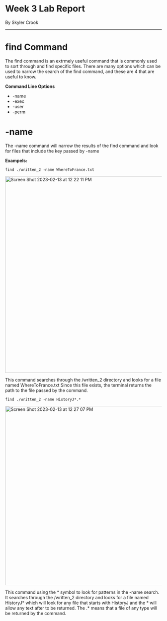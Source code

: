 # Week 3 Lab Report
By Skyler Crook

---

# find Command

The find command is an extrmely useful command that is commonly used to sort through and find specific files.
There are many options which can be used to narrow the search of the find command, and these are 4 that are useful to know.

**Command Line Options**
* -name
* -exec
* -user
* -perm


# -name

The -name command will narrow the results of the find command and look for files that include the key passed by -name

**Exampels:**

```
find ./written_2 -name WhereToFrance.txt
```
<img width="633" alt="Screen Shot 2023-02-13 at 12 22 11 PM" src="https://user-images.githubusercontent.com/105748004/218566501-40d42c6d-bb64-43c9-b253-3c4305561aab.png">

This command searches through the /written_2 directory and looks for a file named WhereToFrance.txt
Since this file exists, the terminal returns the path to the file passed by the command.


```
find ./written_2 -name HistoryJ*.*
```
<img width="577" alt="Screen Shot 2023-02-13 at 12 27 07 PM" src="https://user-images.githubusercontent.com/105748004/218567369-9520e49b-18e4-427a-a0b4-47f37a0c280b.png">

This command using the * symbol to look for patterns in the -name search. It searches through the /written_2 directory and looks for a file named HistoryJ* which will look for any file that starts with HistoryJ and the * will allow any text after to be returned. The .* means that a file of any type will be returned by the command.



